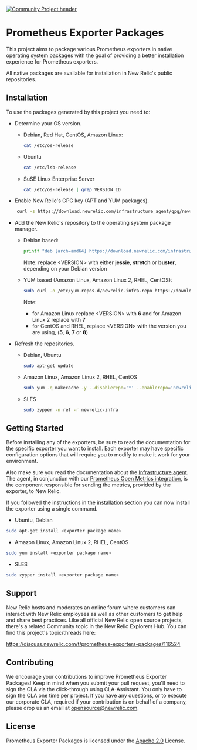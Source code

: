[![Community Project header](https://github.com/newrelic/opensource-website/raw/master/src/images/categories/Community_Project.png)](https://opensource.newrelic.com/oss-category/#community-project)

# Prometheus Exporter Packages

This project aims to package various Prometheus exporters in native operating system packages with the goal of providing a better installation experience for Prometheus exporters.

All native packages are available for installation in New Relic's public repositories.

## Installation

To use the packages generated by this project you need to:

- Determine your OS version.
  - Debian, Red Hat, CentOS, Amazon Linux:

    ```bash
    cat /etc/os-release
    ```

  - Ubuntu

    ```bash
    cat /etc/lsb-release
    ```

  - SuSE Linux Enterprise Server

    ```bash
    cat /etc/os-release | grep VERSION_ID
    ```

- Enable New Relic's GPG key (APT and YUM packages).
  
```bash
    curl -s https://download.newrelic.com/infrastructure_agent/gpg/newrelic-infra.gpg | sudo apt-key add -
```

- Add the New Relic's repository to the operating system package manager.
  - Debian based:

    ```bash
    printf "deb [arch=amd64] https://download.newrelic.com/infrastructure_agent/linux/apt <VERSION> main" | sudo tee -a /etc/apt/sources.list.d/newrelic-infra.list
    ```

    Note: replace \<VERSION> with either **jessie**, **stretch** or **buster**, depending on your Debian version

  - YUM based (Amazon Linux, Amazon Linux 2, RHEL, CentOS):

    ```bash
    sudo curl -o /etc/yum.repos.d/newrelic-infra.repo https://download.newrelic.com/infrastructure_agent/linux/yum/el/<VERSION>/x86_64/newrelic-infra.repo
    ```

     Note:
    - for Amazon Linux replace \<VERSION> with **6** and for Amazon Linux 2 replace with **7**
    - for CentOS and RHEL, replace \<VERSION> with the version you are using, (**5**, **6**, **7** or **8**)

- Refresh the repositories.
  - Debian, Ubuntu

    ```bash
    sudo apt-get update
    ```

  - Amazon Linux, Amazon Linux 2, RHEL, CentOS

    ```bash
    sudo yum -q makecache -y --disablerepo='*' --enablerepo='newrelic-infra'
    ```
  
  - SLES

    ```bash
    sudo zypper -n ref -r newrelic-infra
    ```

## Getting Started

Before installing any of the exporters, be sure to read the documentation for the specific exporter you want to install.
Each exporter may have specific configuration options that will require you to modify to make it work for your environment.

Also make sure you read the documentation about the [Infrastructure agent](https://github.com/newrelic/infrastructure-agent). The agent, in conjunction with our [Prometheus Open Metrics integration](https://github.com/newrelic/nri-prometheus), is the component responsible for sending the metrics, provided by the exporter, to New Relic.

If you followed the instructions in the [installation section](#installation) you can now install the exporter using a single command.

- Ubuntu, Debian

```bash
sudo apt-get install <exporter package name>
```

- Amazon Linux, Amazon Linux 2, RHEL, CentOS

```bash
sudo yum install <exporter package name>
```

- SLES

```bash
sudo zypper install <exporter package name>
```

## Support

New Relic hosts and moderates an online forum where customers can interact with New Relic employees as well as other customers to get help and share best practices. Like all official New Relic open source projects, there's a related Community topic in the New Relic Explorers Hub. You can find this project's topic/threads here:

https://discuss.newrelic.com/t/prometheus-exporters-packages/116524

## Contributing
We encourage your contributions to improve Prometheus Exporter Packages! Keep in mind when you submit your pull request, you'll need to sign the CLA via the click-through using CLA-Assistant. You only have to sign the CLA one time per project.
If you have any questions, or to execute our corporate CLA, required if your contribution is on behalf of a company,  please drop us an email at opensource@newrelic.com.

## License
Prometheus Exporter Packages is licensed under the [Apache 2.0](http://apache.org/licenses/LICENSE-2.0.txt) License.

